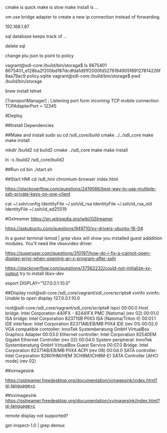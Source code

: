 cmake is quick
make is slow
make install is ...

vm use bridge adapter to create a new ip connection instead of
forwarding.



192.168.1.87

sql database keeps track of ...





delete sql

change ptu json to point to policy

vagrant@sdl-core:/build/bin/storage$ ls
8675401
8675401_e128ba2f200bd187dcdfda1d91f2000fd5276194905f89127814226f8aa79ac9
policy.sqlite
vagrant@sdl-core:/build/bin/storage$ pwd
/build/bin/storage






brew install telnet



[TransportManager]
; Listening port form incoming TCP mobile connection
TCPAdapterPort = 12345




#Deploy

##Install Dependencies


##Make and install
sudo su
cd /sdl_core/build
cmake ../../sdl_core
make
make install


mkdir /build2
cd build2
cmake ../sdl_core
make
make install

ln -s /build2 /sdl_core/build2

##Run
cd bin
./start.sh   


##Start HMI
cd /sdl_hmi
chromium-browser index.html



https://stackoverflow.com/questions/2419566/best-way-to-use-multiple-ssh-private-keys-on-one-client


 cat ~/.ssh/config
IdentityFile ~/.ssh/id_rsa
IdentityFile ~/.ssh/id_rsa_old
IdentityFile ~/.ssh/id_ed25519



#Gstreamer
https://en.wikipedia.org/wiki/GStreamer

https://askubuntu.com/questions/949710/xv-drivers-ubuntu-16-04


In a guest terminal lsmod | grep vbox will show you installed guest adddition modules. You'll need the vboxvideo driver.




https://superuser.com/questions/310197/how-do-i-fix-a-cannot-open-display-error-when-opening-an-x-program-after-sshi



https://stackoverflow.com/questions/37562232/could-not-initialize-xv-output
try to install libxv-dev


export DISPLAY="127.0.0.1:10.0"



##Display
root@sdl-core:/sdl_core/vagrant/sdl_core/scripts# xvinfo
xvinfo:  Unable to open display 127.0.0.1:10.0

root@sdl-core:/sdl_core/vagrant/sdl_core/scripts# lspci
00:00.0 Host bridge: Intel Corporation 440FX - 82441FX PMC [Natoma] (rev 02)
00:01.0 ISA bridge: Intel Corporation 82371SB PIIX3 ISA [Natoma/Triton II]
00:01.1 IDE interface: Intel Corporation 82371AB/EB/MB PIIX4 IDE (rev 01)
00:02.0 VGA compatible controller: InnoTek Systemberatung GmbH VirtualBox Graphics Adapter
00:03.0 Ethernet controller: Intel Corporation 82540EM Gigabit Ethernet Controller (rev 02)
00:04.0 System peripheral: InnoTek Systemberatung GmbH VirtualBox Guest Service
00:07.0 Bridge: Intel Corporation 82371AB/EB/MB PIIX4 ACPI (rev 08)
00:0d.0 SATA controller: Intel Corporation 82801HM/HEM (ICH8M/ICH8M-E) SATA Controller [AHCI mode] (rev 02)





##ximagesink

https://gstreamer.freedesktop.org/documentation/ximagesink/index.html?gi-language=c



##xvimagesink
https://gstreamer.freedesktop.org/documentation/xvimagesink/index.html?gi-language=c

remote display not supported?



 gst-inspect-1.0  | grep demux


